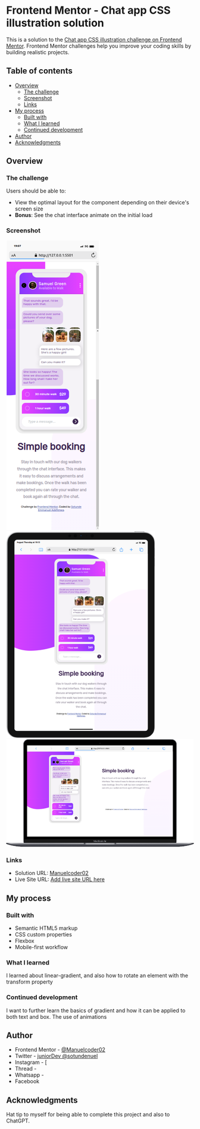 # Frontend Mentor - Chat app CSS illustration solution

This is a solution to the [Chat app CSS illustration challenge on Frontend Mentor](https://www.frontendmentor.io/challenges/chat-app-css-illustration-O5auMkFqY). Frontend Mentor challenges help you improve your coding skills by building realistic projects. 

## Table of contents

- [Overview](#overview)
  - [The challenge](#the-challenge)
  - [Screenshot](#screenshot)
  - [Links](#links)
- [My process](#my-process)
  - [Built with](#built-with)
  - [What I learned](#what-i-learned)
  - [Continued development](#continued-development)
- [Author](#author)
- [Acknowledgments](#acknowledgments)


## Overview

### The challenge

Users should be able to:

- View the optimal layout for the component depending on their device's screen size
- **Bonus**: See the chat interface animate on the initial load

### Screenshot

![](./screenshots/mobile.png)
![](./screenshots/tablet.png)
![](./screenshots/desktop.png)


### Links

- Solution URL: [Manuelcoder02](https://github.com/Manuelcoder02/chat-app)
- Live Site URL: [Add live site URL here](https://your-live-site-url.com)

## My process

### Built with

- Semantic HTML5 markup
- CSS custom properties
- Flexbox
- Mobile-first workflow

### What I learned

I learned about linear-gradient, and also how to rotate an element with the transform property
### Continued development

I want to further learn the basics of gradient and how it can be applied to both text and box.
The use of animations

## Author

- Frontend Mentor - [@Manuelcoder02](https://www.frontendmentor.io/profile/Manuelcoder02)
- Twitter - [juniorDev @sotundenuel](https://www.twitter.com/@sotundenuel)
- Instagram - [
- Thread -
- Whatsapp -
- Facebook


## Acknowledgments

Hat tip to myself for being able to complete this project and also to ChatGPT.
